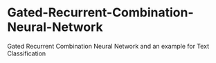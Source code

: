 # Gated-Recurrent-Combination-Neural-Network
Gated Recurrent Combination Neural Network and an example for Text Classification

